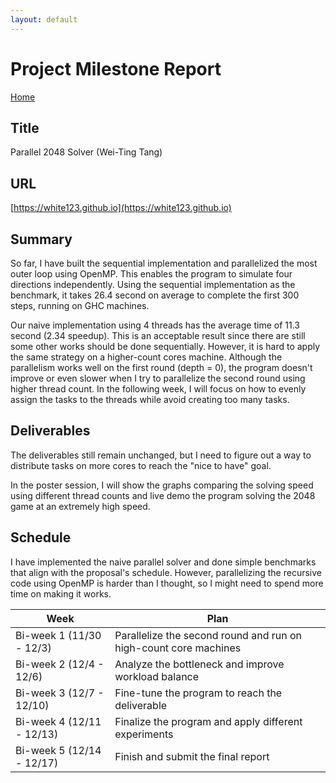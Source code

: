 ```yaml
---
layout: default
---
```


# Project Milestone Report

[Home](./)

## Title

Parallel 2048 Solver (Wei-Ting Tang)

## URL

[https://white123.github.io](https://white123.github.io)

## Summary

So far, I have built the sequential implementation and parallelized the most outer loop using OpenMP. This enables the program to simulate four directions independently. Using the sequential implementation as the benchmark, it takes 26.4 second on average to complete the first 300 steps, running on GHC machines.

Our naive implementation using 4 threads has the average time of 11.3 second (2.34 speedup). This is an acceptable
result since there are still some other works should be done sequentially. However, it is hard to apply the same
strategy on a higher-count cores machine. Although the parallelism works well on the first round (depth = 0), the
program doesn't improve or even slower when I try to parallelize the second round using higher thread count. In the
following week, I will focus on how to evenly assign the tasks to the threads while avoid creating too many tasks.

## Deliverables

The deliverables still remain unchanged, but I need to figure out a way to distribute tasks on more cores to reach the "nice to have" goal.

In the poster session, I will show the graphs comparing the solving speed using different thread counts and live demo the program solving the 2048 game at an extremely high speed.

## Schedule

I have implemented the naive parallel solver and done simple benchmarks that align with the proposal's schedule. However, parallelizing the recursive code using OpenMP is harder than I thought, so I might need to spend more time on making it works.

| Week | Plan |
| -----| ----- |
| Bi-week 1 (11/30 - 12/3) | Parallelize the second round and run on high-count core machines |
| Bi-week 2 (12/4 - 12/6) | Analyze the bottleneck and improve workload balance |
| Bi-week 3 (12/7 - 12/10) | Fine-tune the program to reach the deliverable |
| Bi-week 4 (12/11 - 12/13) | Finalize the program and apply different experiments |
| Bi-week 5 (12/14 - 12/17) | Finish and submit the final report |
